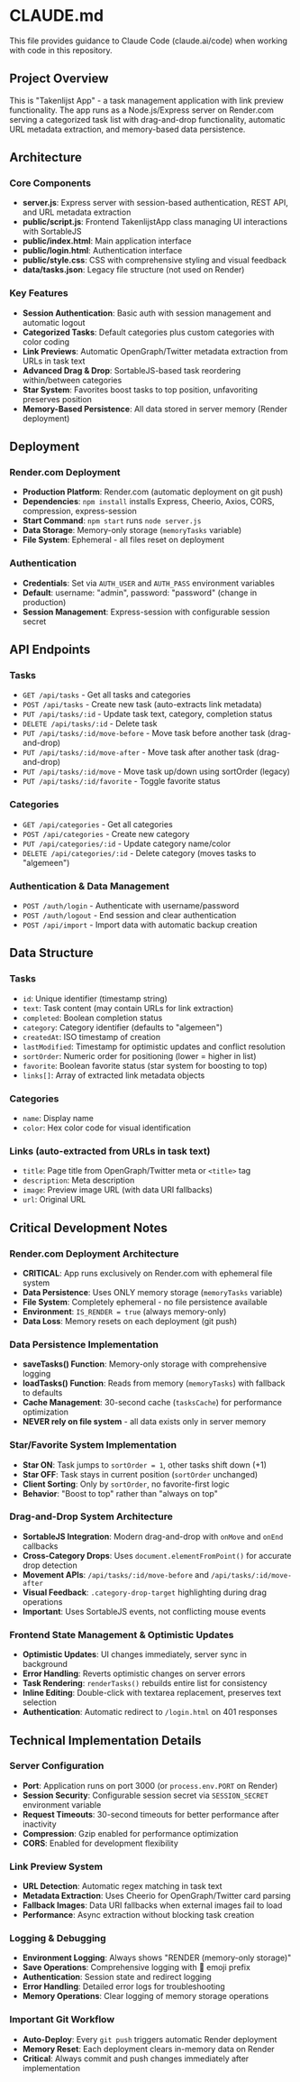 # CLAUDE.md

This file provides guidance to Claude Code (claude.ai/code) when working with code in this repository.

## Project Overview

This is "Takenlijst App" - a task management application with link preview functionality. The app runs as a Node.js/Express server on Render.com serving a categorized task list with drag-and-drop functionality, automatic URL metadata extraction, and memory-based data persistence.

## Architecture

### Core Components
- **server.js**: Express server with session-based authentication, REST API, and URL metadata extraction
- **public/script.js**: Frontend TakenlijstApp class managing UI interactions with SortableJS
- **public/index.html**: Main application interface
- **public/login.html**: Authentication interface
- **public/style.css**: CSS with comprehensive styling and visual feedback
- **data/tasks.json**: Legacy file structure (not used on Render)

### Key Features
- **Session Authentication**: Basic auth with session management and automatic logout
- **Categorized Tasks**: Default categories plus custom categories with color coding
- **Link Previews**: Automatic OpenGraph/Twitter metadata extraction from URLs in task text
- **Advanced Drag & Drop**: SortableJS-based task reordering within/between categories
- **Star System**: Favorites boost tasks to top position, unfavoriting preserves position
- **Memory-Based Persistence**: All data stored in server memory (Render deployment)

## Deployment

### Render.com Deployment
- **Production Platform**: Render.com (automatic deployment on git push)
- **Dependencies**: `npm install` installs Express, Cheerio, Axios, CORS, compression, express-session
- **Start Command**: `npm start` runs `node server.js`
- **Data Storage**: Memory-only storage (`memoryTasks` variable)
- **File System**: Ephemeral - all files reset on deployment

### Authentication
- **Credentials**: Set via `AUTH_USER` and `AUTH_PASS` environment variables
- **Default**: username: "admin", password: "password" (change in production)
- **Session Management**: Express-session with configurable session secret

## API Endpoints

### Tasks
- `GET /api/tasks` - Get all tasks and categories
- `POST /api/tasks` - Create new task (auto-extracts link metadata)
- `PUT /api/tasks/:id` - Update task text, category, completion status
- `DELETE /api/tasks/:id` - Delete task
- `PUT /api/tasks/:id/move-before` - Move task before another task (drag-and-drop)
- `PUT /api/tasks/:id/move-after` - Move task after another task (drag-and-drop)
- `PUT /api/tasks/:id/move` - Move task up/down using sortOrder (legacy)
- `PUT /api/tasks/:id/favorite` - Toggle favorite status

### Categories  
- `GET /api/categories` - Get all categories
- `POST /api/categories` - Create new category
- `PUT /api/categories/:id` - Update category name/color
- `DELETE /api/categories/:id` - Delete category (moves tasks to "algemeen")

### Authentication & Data Management
- `POST /auth/login` - Authenticate with username/password
- `POST /auth/logout` - End session and clear authentication
- `POST /api/import` - Import data with automatic backup creation

## Data Structure

### Tasks
- `id`: Unique identifier (timestamp string)
- `text`: Task content (may contain URLs for link extraction)
- `completed`: Boolean completion status
- `category`: Category identifier (defaults to "algemeen")
- `createdAt`: ISO timestamp of creation
- `lastModified`: Timestamp for optimistic updates and conflict resolution
- `sortOrder`: Numeric order for positioning (lower = higher in list)
- `favorite`: Boolean favorite status (star system for boosting to top)
- `links[]`: Array of extracted link metadata objects

### Categories
- `name`: Display name
- `color`: Hex color code for visual identification

### Links (auto-extracted from URLs in task text)
- `title`: Page title from OpenGraph/Twitter meta or `<title>` tag
- `description`: Meta description
- `image`: Preview image URL (with data URI fallbacks)
- `url`: Original URL

## Critical Development Notes

### Render.com Deployment Architecture
- **CRITICAL**: App runs exclusively on Render.com with ephemeral file system
- **Data Persistence**: Uses ONLY memory storage (`memoryTasks` variable)
- **File System**: Completely ephemeral - no file persistence available
- **Environment**: `IS_RENDER = true` (always memory-only)
- **Data Loss**: Memory resets on each deployment (git push)

### Data Persistence Implementation
- **saveTasks() Function**: Memory-only storage with comprehensive logging
- **loadTasks() Function**: Reads from memory (`memoryTasks`) with fallback to defaults
- **Cache Management**: 30-second cache (`tasksCache`) for performance optimization
- **NEVER rely on file system** - all data exists only in server memory

### Star/Favorite System Implementation
- **Star ON**: Task jumps to `sortOrder = 1`, other tasks shift down (+1)
- **Star OFF**: Task stays in current position (`sortOrder` unchanged)
- **Client Sorting**: Only by `sortOrder`, no favorite-first logic
- **Behavior**: "Boost to top" rather than "always on top"

### Drag-and-Drop System Architecture  
- **SortableJS Integration**: Modern drag-and-drop with `onMove` and `onEnd` callbacks
- **Cross-Category Drops**: Uses `document.elementFromPoint()` for accurate drop detection
- **Movement APIs**: `/api/tasks/:id/move-before` and `/api/tasks/:id/move-after`
- **Visual Feedback**: `.category-drop-target` highlighting during drag operations
- **Important**: Uses SortableJS events, not conflicting mouse events

### Frontend State Management & Optimistic Updates
- **Optimistic Updates**: UI changes immediately, server sync in background
- **Error Handling**: Reverts optimistic changes on server errors
- **Task Rendering**: `renderTasks()` rebuilds entire list for consistency
- **Inline Editing**: Double-click with textarea replacement, preserves text selection
- **Authentication**: Automatic redirect to `/login.html` on 401 responses

## Technical Implementation Details

### Server Configuration
- **Port**: Application runs on port 3000 (or `process.env.PORT` on Render)
- **Session Security**: Configurable session secret via `SESSION_SECRET` environment variable
- **Request Timeouts**: 30-second timeouts for better performance after inactivity
- **Compression**: Gzip enabled for performance optimization
- **CORS**: Enabled for development flexibility

### Link Preview System
- **URL Detection**: Automatic regex matching in task text
- **Metadata Extraction**: Uses Cheerio for OpenGraph/Twitter card parsing
- **Fallback Images**: Data URI fallbacks when external images fail to load
- **Performance**: Async extraction without blocking task creation

### Logging & Debugging
- **Environment Logging**: Always shows "RENDER (memory-only storage)"
- **Save Operations**: Comprehensive logging with 💾 emoji prefix
- **Authentication**: Session state and redirect logging
- **Error Handling**: Detailed error logs for troubleshooting
- **Memory Operations**: Clear logging of memory storage operations

### Important Git Workflow
- **Auto-Deploy**: Every `git push` triggers automatic Render deployment
- **Memory Reset**: Each deployment clears in-memory data on Render
- **Critical**: Always commit and push changes immediately after implementation